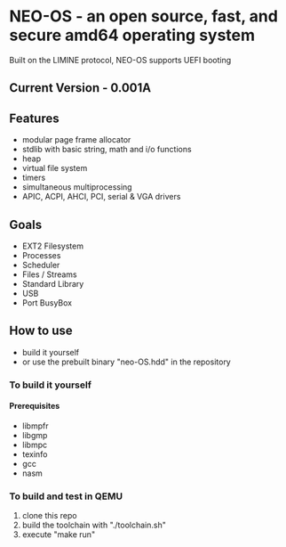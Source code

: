 # NEO-OS - an open source, fast, and secure amd64 operating system

Built on the LIMINE protocol, NEO-OS supports UEFI booting

## Current Version - 0.001A

## Features

* modular page frame allocator
* stdlib with basic string, math and i/o functions
* heap
* virtual file system
* timers
* simultaneous multiprocessing
* APIC, ACPI, AHCI, PCI, serial & VGA drivers

## Goals

* EXT2 Filesystem
* Processes
* Scheduler
* Files / Streams
* Standard Library
* USB
* Port BusyBox

## How to use

- build it yourself 
- or use the prebuilt binary "neo-OS.hdd" in the repository

### To build it yourself

#### Prerequisites

- libmpfr
- libgmp
- libmpc
- texinfo
- gcc
- nasm

### To build and test in QEMU

1. clone this repo
2. build the toolchain with "./toolchain.sh"
2. execute "make run"

